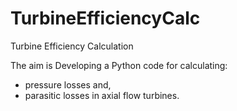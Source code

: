 # TurbineEfficiencyCalc
Turbine Efficiency Calculation

The aim is Developing a Python code for calculating:

- pressure losses and,
- parasitic losses in axial flow turbines.

